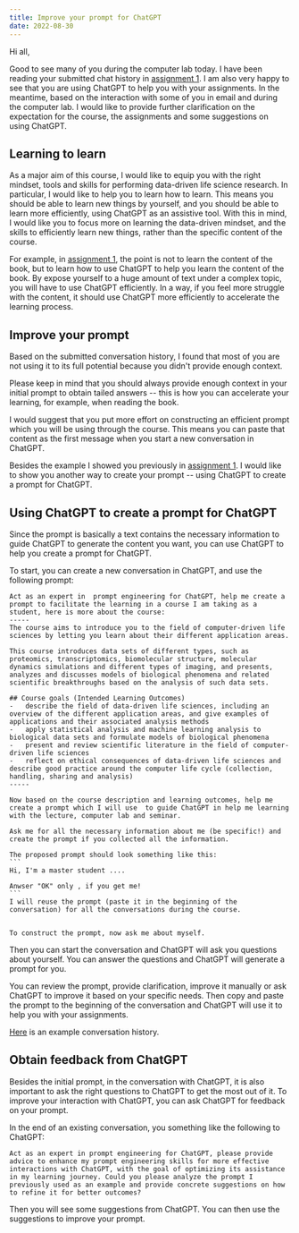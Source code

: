 ```yaml
---
title: Improve your prompt for ChatGPT
date: 2022-08-30
---
```


Hi all,

Good to see many of you during the computer lab today. I have been reading your submitted chat history in [assignment 1](/course/ddls-2023/module-1/assignment-1/). I am also very happy to see that you are using ChatGPT to help you with your assignments. In the meantime, based on the interaction with some of you in email and during the computer lab. I would like to provide further clarification on the expectation for the course, the assignments and some suggestions on using ChatGPT.

## Learning to learn

As a major aim of this course, I would like to equip you with the right mindset, tools and skills for performing data-driven life science research. In particular, I would like to help you to learn how to learn. This means you should be able to learn new things by yourself, and you should be able to learn more efficiently, using ChatGPT as an assistive tool. With this in mind, I would like you to focus more on learning the data-driven mindset, and the skills to efficiently learn new things, rather than the specific content of the course.

For example, in [assignment 1](/course/ddls-2023/module-1/assignment-1/), the point is not to learn the content of the book, but to learn how to use ChatGPT to help you learn the content of the book. By expose yourself to a huge amount of text under a complex topic, you will have to use ChatGPT efficiently. In a way, if you feel more struggle with the content, it should use ChatGPT more efficiently to accelerate the learning process.

## Improve your prompt

Based on the submitted conversation history, I found that most of you are not using it to its full potential because you didn't provide enough context.

Please keep in mind that you should always provide enough context in your initial prompt to obtain tailed answers -- this is how you can accelerate your learning, for example, when reading the book.

I would suggest that you put more effort on constructing an efficient prompt which you will be using through the course. This means you can paste that content as the first message when you start a new conversation in ChatGPT.

Besides the example I showed you previously in [assignment 1](/course/ddls-2023/module-1/assignment-1/). I would like to show you another way to create your prompt -- using ChatGPT to create a prompt for ChatGPT.

## Using ChatGPT to create a prompt for ChatGPT
Since the prompt is basically a text contains the necessary information to guide ChatGPT to generate the content you want, you can use ChatGPT to help you create a prompt for ChatGPT.

To start, you can create a new conversation in ChatGPT, and use the following prompt:
````
Act as an expert in  prompt engineering for ChatGPT, help me create a prompt to facilitate the learning in a course I am taking as a student, here is more about the course:
-----
The course aims to introduce you to the field of computer-driven life sciences by letting you learn about their different application areas.

This course introduces data sets of different types, such as proteomics, transcriptomics, biomolecular structure, molecular dynamics simulations and different types of imaging, and presents, analyzes and discusses models of biological phenomena and related scientific breakthroughs based on the analysis of such data sets.

## Course goals (Intended Learning Outcomes)
-   describe the field of data-driven life sciences, including an overview of the different application areas, and give examples of applications and their associated analysis methods
-   apply statistical analysis and machine learning analysis to biological data sets and formulate models of biological phenomena
-   present and review scientific literature in the field of computer-driven life sciences
-   reflect on ethical consequences of data-driven life sciences and describe good practice around the computer life cycle (collection, handling, sharing and analysis)
-----

Now based on the course description and learning outcomes, help me create a prompt which I will use  to guide ChatGPT in help me learning with the lecture, computer lab and seminar. 

Ask me for all the necessary information about me (be specific!) and create the prompt if you collected all the information. 

The proposed prompt should look something like this:
```
Hi, I'm a master student ....

Anwser "OK" only , if you get me!
``` 
I will reuse the prompt (paste it in the beginning of the conversation) for all the conversations during the course.


To construct the prompt, now ask me about myself.
````

Then you can start the conversation and ChatGPT will ask you questions about yourself. You can answer the questions and ChatGPT will generate a prompt for you. 

You can review the prompt, provide clarification, improve it manually or ask ChatGPT to improve it based on your specific needs. Then copy and paste the prompt to the beginning of the conversation and ChatGPT will use it to help you with your assignments.

[Here](https://chat.openai.com/share/ceb732ed-2c57-429d-bea2-90af4b682cd6) is an example conversation history.

## Obtain feedback from ChatGPT

Besides the initial prompt, in the conversation with ChatGPT, it is also important to ask the right questions to ChatGPT to get the most out of it. To improve your interaction with ChatGPT, you can ask ChatGPT for feedback on your prompt.

In the end of an existing conversation, you something like the following to ChatGPT:
```
Act as an expert in prompt engineering for ChatGPT, please provide advice to enhance my prompt engineering skills for more effective interactions with ChatGPT, with the goal of optimizing its assistance in my learning journey. Could you please analyze the prompt I previously used as an example and provide concrete suggestions on how to refine it for better outcomes?
```

Then you will see some suggestions from ChatGPT. You can then use the suggestions to improve your prompt.
